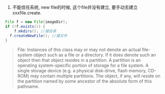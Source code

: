 1. 不能信任系统, new file的时候, 这个file并没有建立, 要手动去建立xxxfile.create.

```java
File f = new File(imageDir);
if (!f.exists()) {
    f.mkdirs(); //建目录
  f.createNewFile(); //建文件
}
```

> File: Instances of this class may or may not denote an actual file-system object such as a file or a directory. If it does denote such an object then that object resides in a partition. A partition is an operating system-specific portion of storage for a file system. A single storage device (e.g. a physical disk-drive, flash memory, CD-ROM) may contain multiple partitions. The object, if any, will reside on the partition named by some ancestor of the absolute form of this pathname.

